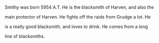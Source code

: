 Smithy was born 5954 A.T. He is the blacksmith of Harven, and also the

main protector of Harven. He fights off the raids from Grudge a lot. He

is a really good blacksmith, and loves to drink. He comes from a long

line of blacksmiths.

